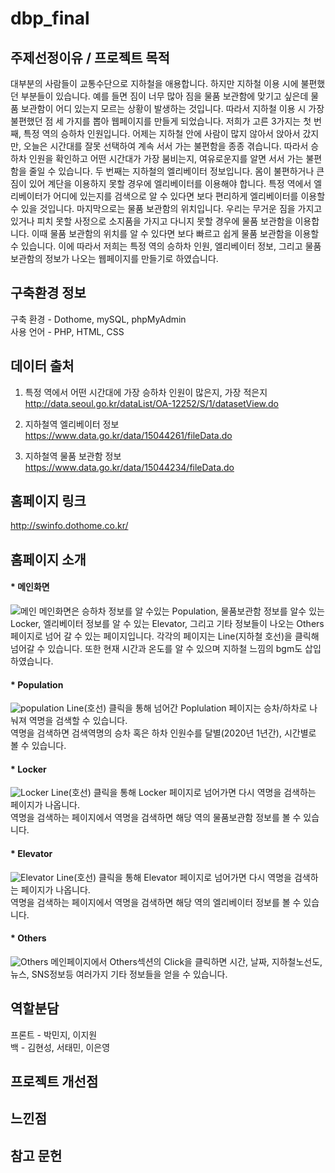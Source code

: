# dbp_final

## 주제선정이유 / 프로젝트 목적
대부분의 사람들이 교통수단으로 지하철을 애용합니다. 하지만 지하철 이용 시에 불편했던 부분들이 있습니다. 예를 들면 짐이 너무 많아 짐을 물품 보관함에 맞기고 싶은데 물품 보관함이 어디 있는지 모르는 상황이 발생하는 것입니다. 따라서 지하철 이용 시 가장 불편했던 점 세 가지를 뽑아 웹페이지를 만들게 되었습니다. 저희가 고른 3가지는 첫 번째, 특정 역의 승하차 인원입니다. 어제는 지하철 안에 사람이 많지 않아서 앉아서 갔지만, 오늘은 시간대를 잘못 선택하여 계속 서서 가는 불편함을 종종 겪습니다. 따라서 승하차 인원을 확인하고 어떤 시간대가 가장 붐비는지, 여유로운지를 알면 서서 가는 불편함을 줄일 수 있습니다. 두 번째는 지하철의 엘리베이터 정보입니다. 몸이 불편하거나 큰 짐이 있어 계단을 이용하지 못할 경우에 엘리베이터를 이용해야 합니다. 특정 역에서 엘리베이터가 어디에 있는지를 검색으로 알 수 있다면 보다 편리하게 엘리베이터를 이용할 수 있을 것입니다. 마지막으로는 물품 보관함의 위치입니다. 우리는 무거운 짐을 가지고 있거나 피치 못할 사정으로 소지품을 가지고 다니지 못할 경우에 물품 보관함을 이용합니다. 이때 물품 보관함의 위치를 알 수 있다면 보다 빠르고 쉽게 물품 보관함을 이용할 수 있습니다. 이에 따라서 저희는 특정 역의 승하차 인원, 엘리베이터 정보, 그리고 물품 보관함의 정보가 나오는 웹페이지를 만들기로 하였습니다.

## 구축환경 정보

구축 환경 - Dothome, mySQL, phpMyAdmin   
사용 언어 - PHP, HTML, CSS

## 데이터 출처

1. 특정 역에서 어떤 시간대에 가장 승하차 인원이 많은지, 가장 적은지   
http://data.seoul.go.kr/dataList/OA-12252/S/1/datasetView.do

2. 지하철역 엘리베이터 정보   
https://www.data.go.kr/data/15044261/fileData.do

3. 지하철역 물품 보관함 정보   
https://www.data.go.kr/data/15044234/fileData.do


## 홈페이지 링크
http://swinfo.dothome.co.kr/

## 홈페이지 소개

#### * 메인화면   
![메인](https://user-images.githubusercontent.com/70924137/102069648-64cec180-3e41-11eb-83c5-5db139e4c606.JPG)
메인화면은 승하차 정보를 알 수있는 Population, 물품보관함 정보를 알수 있는 Locker, 엘리베이터 정보를 알 수 있는 Elevator, 그리고 기타 정보들이 나오는 Others페이지로 넘어 갈 수 있는 페이지입니다. 각각의 페이지는 Line(지하철 호선)을 클릭해 넘어갈 수 있습니다. 또한 현재 시간과 온도를 알 수 있으며 지하철 느낌의 bgm도 삽입하였습니다.

#### * Population   
![population](https://user-images.githubusercontent.com/70924137/102070601-ac098200-3e42-11eb-8c79-e493b2481d3c.JPG)
Line(호선) 클릭을 통해 넘어간 Poplulation 페이지는 승차/하차로 나눠져 역명을 검색할 수 있습니다.   
역명을 검색하면 검색역명의 승차 혹은 하차 인원수를 달별(2020년 1년간), 시간별로 볼 수 있습니다.

#### * Locker
![Locker](https://user-images.githubusercontent.com/70924137/102070867-0f93af80-3e43-11eb-9049-206435985987.JPG)
Line(호선) 클릭을 통해 Locker 페이지로 넘어가면 다시 역명을 검색하는 페이지가 나옵니다.   
역명을 검색하는 페이지에서 역명을 검색하면 해당 역의 물품보관함 정보를 볼 수 있습니다.

#### * Elevator
![Elevator](https://user-images.githubusercontent.com/70924137/102071136-68fbde80-3e43-11eb-91ad-18bee0753009.JPG)
Line(호선) 클릭을 통해 Elevator 페이지로 넘어가면 다시 역명을 검색하는 페이지가 나옵니다.   
역명을 검색하는 페이지에서 역명을 검색하면 해당 역의 엘리베이터 정보를 볼 수 있습니다.

#### * Others
![Others](https://user-images.githubusercontent.com/70924137/102071402-c5f79480-3e43-11eb-9ff4-0d8d348360fc.JPG)
메인페이지에서 Others섹션의 Click을 클릭하면 시간, 날짜, 지하철노선도, 뉴스, SNS정보등 여러가지 기타 정보들을 얻을 수 있습니다.

## 역할분담
프론트 - 박민지, 이지원   
백 - 김현성, 서태민, 이은영   

## 프로젝트 개선점

## 느낀점

## 참고 문헌



